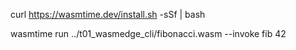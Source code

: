 curl https://wasmtime.dev/install.sh -sSf | bash

wasmtime run ../t01_wasmedge_cli/fibonacci.wasm --invoke fib 42